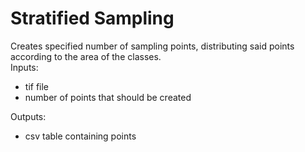 # Stratified Sampling  
Creates specified number of sampling points, distributing said points according to the area of the classes.  
Inputs:
- tif file
- number of points that should be created

Outputs: 
- csv table containing points
